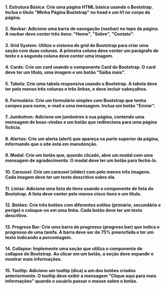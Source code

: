 #### 1. Estrutura Básica: Crie uma página HTML básica usando o Bootstrap. Inclua o título "Minha Página Bootstrap" no head e um h1 no corpo da página.

#### 2. Navbar: Adicione uma barra de navegação (navbar) no topo da página. A navbar deve conter três itens: "Home", "Sobre", "Contato".

#### 3. Grid System: Utilize o sistema de grid do Bootstrap para criar uma seção com duas colunas. A primeira coluna deve conter um parágrafo de texto e a segunda coluna deve conter uma imagem.

#### 4. Cards: Crie um card usando o componente Card do Bootstrap. O card deve ter um título, uma imagem e um botão "Saiba mais".

#### 5. Tabela: Crie uma tabela responsiva usando o Bootstrap. A tabela deve ter pelo menos três colunas e três linhas, e deve incluir cabeçalhos.

#### 6. Formulário: Crie um formulário simples com Bootstrap que tenha campos para nome, e-mail e uma mensagem. Inclua um botão "Enviar".

#### 7. Jumbotron: Adicione um jumbotron à sua página, contendo uma mensagem de boas-vindas e um botão que redireciona para uma página fictícia.

#### 8. Alertas: Crie um alerta (alert) que apareça na parte superior da página, informando que o site está em manutenção.

#### 9. Modal: Crie um botão que, quando clicado, abre um modal com uma mensagem de agradecimento. O modal deve ter um botão para fechá-lo.

#### 10. Carousel:  Crie um carousel (slider) com pelo menos três imagens. Cada imagem deve ter um texto descritivo sobre ela.

#### 11. Listas:  Adicione uma lista de itens usando o componente de lista do Bootstrap. A lista deve conter pelo menos cinco itens e um título.

#### 12. Botões:  Crie três botões com diferentes estilos (primário, secundário e perigo) e coloque-os em uma linha. Cada botão deve ter um texto descritivo.

#### 13. Progress Bar:  Crie uma barra de progresso (progress bar) que indica o progresso de uma tarefa. A barra deve ser de 75% preenchida e ter um texto indicando a porcentagem.

#### 14. Collapse:  Implemente uma seção que utiliza o componente de collapse do Bootstrap. Ao clicar em um botão, a seção deve expandir e mostrar mais informações.

#### 15. Tooltip:  Adicione um tooltip (dica) a um dos botões criados anteriormente. O tooltip deve exibir a mensagem "Clique aqui para mais informações" quando o usuário passar o mouse sobre o botão.
